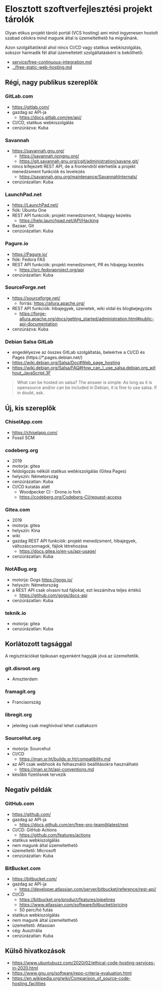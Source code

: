 # Elosztott szoftverfejlesztési projekt tárolók

Olyan etikus projekt tároló portál (VCS hosting) ami mind ingyenesen hostolt szabad célokra mind magunk által is üzemeltethető ha migrálnánk.

Azon szolgáltatóknál ahol nincs CI/CD vagy statikus webkiszolgálás, sokszor harmadik fél által üzemeltetett szolgáltatásként is beköthető:

* [service/free-continuous-integration.md](service/free-continuous-integration.md)
* [../free-static-web-hosting.md](../free-static-web-hosting.md)

## Régi, nagy publikus szereplők

### GitLab.com

* https://gitlab.com/
* gazdag az API-ja
  * https://docs.gitlab.com/ee/api/
* CI/CD, statikus webkiszolgálás
* cenzúrázva: Kuba

### Savannah

* https://savannah.gnu.org/
  * https://savannah.nongnu.org/
  * https://git.savannah.gnu.org/cgit/administration/savane.git/
* nincs kifejezett REST API, de a frontendről elérhetők a projekt menedzsment funkciók és levelezés
  * https://savannah.gnu.org/maintenance/SavannahInternals/
* cenzúrázatlan: Kuba

### LaunchPad.net

* https://LaunchPad.net/
* fiók: Ubuntu One
* REST API funkciók: projekt menedzsment, hibajegy kezelés
  * https://help.launchpad.net/API/Hacking
* Bazaar, Git
* cenzúrázatlan: Kuba

### Pagure.io

* https://Pagure.io/
* fiók: Fedora FAS
* REST API funkciók: projekt menedzsment, PR és hibajegy kezelés
  * https://src.fedoraproject.org/api
* cenzúrázatlan: Kuba

### SourceForge.net

* https://sourceforge.net/
  * forrás: https://allura.apache.org/
* REST API funkciók: hibajegyek, üzenetek, wiki oldal és blogbejegyzés
  * https://forge-allura.apache.org/docs/getting_started/administration.html#public-api-documentation
* cenzúrázva: Kuba

### Debian Salsa GitLab

* engedélyezve az összes GitLab szolgáltatás, beleértve a CI/CD és Pages (https://*.pages.debian.net/)
* https://wiki.debian.org/Salsa/Doc#Web_page_hosting
* https://wiki.debian.org/Salsa/FAQ#How_can_I_use_salsa.debian.org_without_JavaScript.3F

> What can be hosted on salsa? The answer is simple: As long as it is opensource and/or can be included in Debian, it is fine to use salsa. If in doubt, ask.

## Új, kis szereplők

### ChiselApp.com

* https://chiselapp.com/
* Fossil SCM

### codeberg.org

* 2019
* motorja: gitea
* feldolgozás nélküli statikus webkiszolgálás (Gitea Pages)
* helyszín: Németország
* cenzúrázatlan: Kuba
* CI/CD kutatás alatt
  * Woodpecker CI - Drone.io fork
  * https://codeberg.org/Codeberg-CI/request-access

### Gitea.com

* 2019
* motorja: gitea
* helyszín: Kína
* wiki
* gazdag REST API funkciók: projekt menedzsment, hibajegyek, változáscsomagok, fájlok létrehozása
  * https://docs.gitea.io/en-us/api-usage/
* cenzúrázatlan: Kuba

### NotABug.org

* motorja: Gogs https://gogs.io/
* helyszín: Németország
* a REST API csak olvasni tud fájlokat, ezt leszámítva teljes értékű
  * https://github.com/gogs/docs-api
* cenzúrázatlan: Kuba

### teknik.io

* motorja: gitea
* cenzúrázatlan: Kuba

## Korlátozott tagsággal

A regisztrációkat tipikusan egyenként hagyják jóvá az üzemeltetők.

### git.disroot.org

* Amszterdam

### framagit.org

* Franciaország

### libregit.org

* jelenleg csak meghívóval lehet csatlakozni

### SourceHut.org

* motorja: Sourcehut
* CI/CD
  * https://man.sr.ht/builds.sr.ht/compatibility.md
* az API csak webhook és felhasználói beállításokra használható
  * https://man.sr.ht/api-conventions.md
* később fizetősnek tervezik

## Negatív példák

### GitHub.com

* https://github.com/
* gazdag az API-ja
  * https://docs.github.com/en/free-pro-team@latest/rest
* CI/CD: GitHub Actions
  * https://github.com/features/actions
* statikus webkiszolgálás
* nem magunk által üzemeltethető
* üzemeltető: Microsoft
* cenzúrázatlan: Kuba

### BitBucket.com

* https://bitbucket.com/
* gazdag az API-ja
  * https://developer.atlassian.com/server/bitbucket/reference/rest-api/
* CI/CD
  * https://bitbucket.org/product/features/pipelines
  * https://www.atlassian.com/software/bitbucket/pricing
  * 50 perc/hó futás
* statikus webkiszolgálás
* nem magunk által üzemeltethető
* üzemeltető: Atlassian
* cég: Ausztrália
* cenzúrázatlan: Kuba

## Külső hivatkozások

* https://www.ubuntubuzz.com/2020/02/ethical-code-hosting-services-in-2020.html
* https://www.gnu.org/software/repo-criteria-evaluation.html
* https://en.wikipedia.org/wiki/Comparison_of_source-code-hosting_facilities
